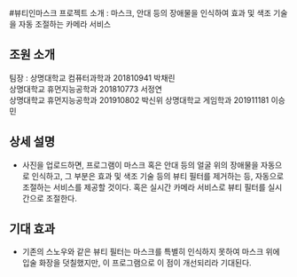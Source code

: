 #뷰티인마스크
프로젝트 소개 : 마스크, 안대 등의 장애물을 인식하여 효과 및 색조 기술을 자동 조절하는 카메라 서비스  

## 조원 소개
팀장 : 상명대학교 컴퓨터과학과 201810941 박채린  
상명대학교 휴먼지능공학과 201810773 서정연  
상명대학교 휴먼지능공학과 201910802 박신위
상명대학교 게임학과 201911181 이승민  
  
## 상세 설명
- 사진을 업로드하면, 프로그램이 마스크 혹은 안대 등의 얼굴 위의 장애물을 자동으로 인식하고, 그 부분은 효과 및 색조 기술 등의 뷰티 필터를 제거하는 등, 자동으로 조절하는 서비스를 제공할 것이다. 혹은 실시간 카메라 서비스로 뷰티 필터를 실시간으로 조절한다.
  
## 기대 효과
- 기존의 스노우와 같은 뷰티 필터는 마스크를 특별히 인식하지 못하여 마스크 위에 입술 화장을 덧칠했지만, 이 프로그램으로 이 점이 개선되리라 기대된다.
  
